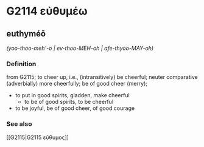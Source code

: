 # G2114 εὐθυμέω

## euthyméō

_(yoo-thoo-meh'-o | ev-thoo-MEH-oh | afe-thyoo-MAY-oh)_

### Definition

from G2115; to cheer up, i.e., (intransitively) be cheerful; neuter comparative (adverbially) more cheerfully; be of good cheer (merry); 

- to put in good spirits, gladden, make cheerful
  - to be of good spirits, to be cheerful
- to be joyful, be of good cheer, of good courage

### See also

[[G2115|G2115 εὔθυμος]]
